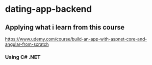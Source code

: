 # dating-app-backend
## Applying what i learn from this course
https://www.udemy.com/course/build-an-app-with-aspnet-core-and-angular-from-scratch
### Using C# .NET
